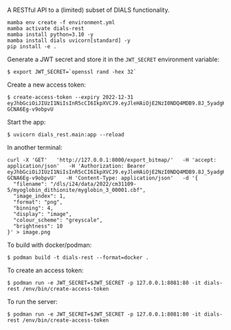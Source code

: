 A RESTful API to a (limited) subset of DIALS functionality.

```
mamba env create -f environment.yml
mamba activate dials-rest
mamba install python=3.10 -y
mamba install dials uvicorn[standard] -y
pip install -e .
```

Generate a JWT secret and store it in the `JWT_SECRET` environment variable:
```
$ export JWT_SECRET=`openssl rand -hex 32`
```

Create a new access token:
```
$ create-access-token --expiry 2022-12-31
eyJhbGciOiJIUzI1NiIsInR5cCI6IkpXVCJ9.eyJleHAiOjE2NzI0NDQ4MDB9.8J_5yadgK3UrErs1AOXKxjlvkzc-GCNA6Eg-v9obpvU
```

Start the app:
```
$ uvicorn dials_rest.main:app --reload
```

In another terminal:
```
curl -X 'GET'   'http://127.0.0.1:8000/export_bitmap/'   -H 'accept: application/json'   -H 'Authorization: Bearer eyJhbGciOiJIUzI1NiIsInR5cCI6IkpXVCJ9.eyJleHAiOjE2NzI0NDQ4MDB9.8J_5yadgK3UrErs1AOXKxjlvkzc-GCNA6Eg-v9obpvU'   -H 'Content-Type: application/json'   -d '{
  "filename": "/dls/i24/data/2022/cm31109-5/myoglobin_dithionite/myglobin_3_00001.cbf",
  "image_index": 1,
  "format": "png",
  "binning": 4,
  "display": "image",
  "colour_scheme": "greyscale",
  "brightness": 10
}' > image.png
```

To build with docker/podman:
```
$ podman build -t dials-rest --format=docker .
```

To create an access token:
```
$ podman run -e JWT_SECRET=$JWT_SECRET -p 127.0.0.1:8081:80 -it dials-rest /env/bin/create-access-token
```

To run the server:
```
$ podman run -e JWT_SECRET=$JWT_SECRET -p 127.0.0.1:8081:80 -it dials-rest /env/bin/create-access-token
```
